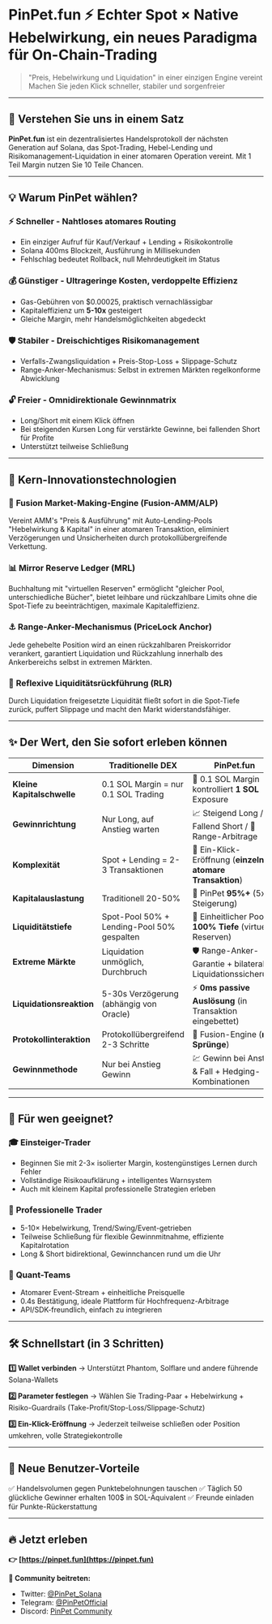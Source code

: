 # PinPet.fun ⚡ Echter Spot × Native Hebelwirkung, ein neues Paradigma für On-Chain-Trading

> "Preis, Hebelwirkung und Liquidation" in einer einzigen Engine vereint
> Machen Sie jeden Klick schneller, stabiler und sorgenfreier

---

## 🎯 Verstehen Sie uns in einem Satz

**PinPet.fun** ist ein dezentralisiertes Handelsprotokoll der nächsten Generation auf Solana, das Spot-Trading, Hebel-Lending und Risikomanagement-Liquidation in einer atomaren Operation vereint. Mit 1 Teil Margin nutzen Sie 10 Teile Chancen.

---

## 💡 Warum PinPet wählen?

### ⚡ **Schneller** - Nahtloses atomares Routing
- Ein einziger Aufruf für Kauf/Verkauf + Lending + Risikokontrolle
- Solana 400ms Blockzeit, Ausführung in Millisekunden
- Fehlschlag bedeutet Rollback, null Mehrdeutigkeit im Status

### 💰 **Günstiger** - Ultrageringe Kosten, verdoppelte Effizienz
- Gas-Gebühren von $0.00025, praktisch vernachlässigbar
- Kapitaleffizienz um **5-10x** gesteigert
- Gleiche Margin, mehr Handelsmöglichkeiten abgedeckt

### 🛡️ **Stabiler** - Dreischichtiges Risikomanagement
- Verfalls-Zwangsliquidation + Preis-Stop-Loss + Slippage-Schutz
- Range-Anker-Mechanismus: Selbst in extremen Märkten regelkonforme Abwicklung

### 🔓 **Freier** - Omnidirektionale Gewinnmatrix
- Long/Short mit einem Klick öffnen
- Bei steigenden Kursen Long für verstärkte Gewinne, bei fallenden Short für Profite
- Unterstützt teilweise Schließung

---

## 🚀 Kern-Innovationstechnologien

### 🔧 **Fusion Market-Making-Engine** (Fusion-AMM/ALP)
Vereint AMM's "Preis & Ausführung" mit Auto-Lending-Pools "Hebelwirkung & Kapital" in einer atomaren Transaktion, eliminiert Verzögerungen und Unsicherheiten durch protokollübergreifende Verkettung.

### 📊 **Mirror Reserve Ledger** (MRL)
Buchhaltung mit "virtuellen Reserven" ermöglicht "gleicher Pool, unterschiedliche Bücher", bietet leihbare und rückzahlbare Limits ohne die Spot-Tiefe zu beeinträchtigen, maximale Kapitaleffizienz.

### ⚓ **Range-Anker-Mechanismus** (PriceLock Anchor)
Jede gehebelte Position wird an einen rückzahlbaren Preiskorridor verankert, garantiert Liquidation und Rückzahlung innerhalb des Ankerbereichs selbst in extremen Märkten.

### 🔄 **Reflexive Liquiditätsrückführung** (RLR)
Durch Liquidation freigesetzte Liquidität fließt sofort in die Spot-Tiefe zurück, puffert Slippage und macht den Markt widerstandsfähiger.

---

## ✨ Der Wert, den Sie sofort erleben können

| Dimension | Traditionelle DEX | PinPet.fun |
|-----|---------|-----------|
| **Kleine Kapitalschwelle** | 0.1 SOL Margin = nur 0.1 SOL Trading | 🎁 0.1 SOL Margin kontrolliert **1 SOL** Exposure |
| **Gewinnrichtung** | Nur Long, auf Anstieg warten | 📈 Steigend Long / 📉 Fallend Short / 🌊 Range-Arbitrage |
| **Komplexität** | Spot + Lending = 2-3 Transaktionen | 🎯 Ein-Klick-Eröffnung (**einzelne atomare Transaktion**) |
| **Kapitalauslastung** | Traditionell 20-50% | 🚀 PinPet **95%+** (5x Steigerung) |
| **Liquiditätstiefe** | Spot-Pool 50% + Lending-Pool 50% gespalten | 🌊 Einheitlicher Pool **100% Tiefe** (virtuelle Reserven) |
| **Extreme Märkte** | Liquidation unmöglich, Durchbruch | 🛡️ Range-Anker-Garantie + bilaterale Liquidationssicherung |
| **Liquidationsreaktion** | 5-30s Verzögerung (abhängig von Oracle) | ⚡ **0ms passive Auslösung** (in Transaktion eingebettet) |
| **Protokollinteraktion** | Protokollübergreifend 2-3 Schritte | 🔗 Fusion-Engine (**null Sprünge**) |
| **Gewinnmethode** | Nur bei Anstieg Gewinn | 💹 Gewinn bei Anstieg & Fall + Hedging-Kombinationen |


---

## 🎯 Für wen geeignet?

### 🎓 **Einsteiger-Trader**
- Beginnen Sie mit 2-3× isolierter Margin, kostengünstiges Lernen durch Fehler
- Vollständige Risikoaufklärung + intelligentes Warnsystem
- Auch mit kleinem Kapital professionelle Strategien erleben

### 💼 **Professionelle Trader**
- 5-10× Hebelwirkung, Trend/Swing/Event-getrieben
- Teilweise Schließung für flexible Gewinnmitnahme, effiziente Kapitalrotation
- Long & Short bidirektional, Gewinnchancen rund um die Uhr

### 🤖 **Quant-Teams**
- Atomarer Event-Stream + einheitliche Preisquelle
- 0.4s Bestätigung, ideale Plattform für Hochfrequenz-Arbitrage
- API/SDK-freundlich, einfach zu integrieren

---

## 🛠️ Schnellstart (in 3 Schritten)

**1️⃣ Wallet verbinden**
→ Unterstützt Phantom, Solflare und andere führende Solana-Wallets

**2️⃣ Parameter festlegen**
→ Wählen Sie Trading-Paar + Hebelwirkung + Risiko-Guardrails (Take-Profit/Stop-Loss/Slippage-Schutz)

**3️⃣ Ein-Klick-Eröffnung**
→ Jederzeit teilweise schließen oder Position umkehren, volle Strategiekontrolle

---

## 🎁 Neue Benutzer-Vorteile

✅ Handelsvolumen gegen Punktebelohnungen tauschen
✅ Täglich 50 glückliche Gewinner erhalten 100$ in SOL-Äquivalent
✅ Freunde einladen für Punkte-Rückerstattung

---

## 🔥 Jetzt erleben

**👉 [https://pinpet.fun](https://pinpet.fun)**

**📱 Community beitreten:**
- Twitter: [@PinPet_Solana](https://twitter.com/PinPet_Solana)
- Telegram: [@PinPetOfficial](https://t.me/PinPetOfficial)
- Discord: [PinPet Community](https://discord.gg/pinpet)
